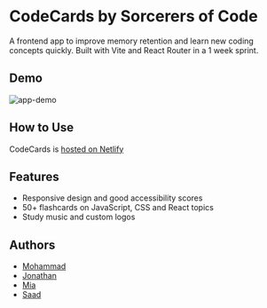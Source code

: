 # CodeCards by Sorcerers of Code

A frontend app to improve memory retention and learn new coding concepts quickly. Built with Vite and React Router in a 1 week sprint. 

## Demo

![app-demo](./planning/sorcerers-of-code-demo.gif)

## How to Use

CodeCards is [hosted on Netlify](https://sorcerers-of-code-mz.netlify.app/)

## Features

- Responsive design and good accessibility scores
- 50+ flashcards on JavaScript, CSS and React topics
- Study music and custom logos

## Authors

- [Mohammad](https://www.github.com/mz0121coder)
- [Jonathan](https://github.com/Grego12098)
- [Mia](https://github.com/Miadowne)
- [Saad](https://github.com/saadash1268)

